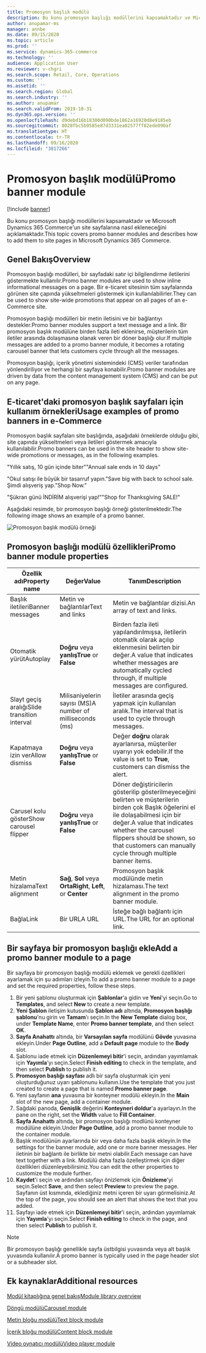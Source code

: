 ```yaml
---
title: Promosyon başlık modülü
description: Bu konu promosyon başlığı modüllerini kapsamaktadır ve Microsoft Dynamics 365 Commerce'un site sayfalarına nasıl ekleneceğini açıklamaktadır.
author: anupamar-ms
manager: annbe
ms.date: 09/15/2020
ms.topic: article
ms.prod: ''
ms.service: dynamics-365-commerce
ms.technology: ''
audience: Application User
ms.reviewer: v-chgri
ms.search.scope: Retail, Core, Operations
ms.custom: ''
ms.assetid: ''
ms.search.region: Global
ms.search.industry: ''
ms.author: anupamar
ms.search.validFrom: 2019-10-31
ms.dyn365.ops.version: ''
ms.openlocfilehash: d9debd16b18300d090bde1862a16920d8e9185eb
ms.sourcegitcommit: 8028fbc5b9585e87d3331ea02577ff82ede090af
ms.translationtype: HT
ms.contentlocale: tr-TR
ms.lasthandoff: 09/16/2020
ms.locfileid: "3817266"
---
```

# <a name="promo-banner-module"></a><span data-ttu-id="cfba3-103">Promosyon başlık modülü</span><span class="sxs-lookup"><span data-stu-id="cfba3-103">Promo banner module</span></span>

[!include [banner](includes/banner.md)]

<span data-ttu-id="cfba3-104">Bu konu promosyon başlığı modüllerini kapsamaktadır ve Microsoft Dynamics 365 Commerce'un site sayfalarına nasıl ekleneceğini açıklamaktadır.</span><span class="sxs-lookup"><span data-stu-id="cfba3-104">This topic covers promo banner modules and describes how to add them to site pages in Microsoft Dynamics 365 Commerce.</span></span>

## <a name="overview"></a><span data-ttu-id="cfba3-105">Genel Bakış</span><span class="sxs-lookup"><span data-stu-id="cfba3-105">Overview</span></span>

<span data-ttu-id="cfba3-106">Promosyon başlığı modülleri, bir sayfadaki satır içi bilgilendirme iletilerini göstermekte kullanılır.</span><span class="sxs-lookup"><span data-stu-id="cfba3-106">Promo banner modules are used to show inline informational messages on a page.</span></span> <span data-ttu-id="cfba3-107">Bir e-ticaret sitesinin tüm sayfalarında görünen site çapında yükseltmeleri göstermek için kullanılabilirler.</span><span class="sxs-lookup"><span data-stu-id="cfba3-107">They can be used to show site-wide promotions that appear on all pages of an e-Commerce site.</span></span> 

<span data-ttu-id="cfba3-108">Promosyon başlığı modülleri bir metin iletisini ve bir bağlantıyı destekler.</span><span class="sxs-lookup"><span data-stu-id="cfba3-108">Promo banner modules support a text message and a link.</span></span> <span data-ttu-id="cfba3-109">Bir promosyon başlık modülüne birden fazla ileti eklenirse, müşterilerin tüm iletiler arasında dolaşmasına olanak veren bir döner başlığı olur.</span><span class="sxs-lookup"><span data-stu-id="cfba3-109">If multiple messages are added to a promo banner module, it becomes a rotating carousel banner that lets customers cycle through all the messages.</span></span> 

<span data-ttu-id="cfba3-110">Promosyon başlığı, içerik yönetimi sistemindeki (CMS) veriler tarafından yönlendiriliyor ve herhangi bir sayfaya konabilir.</span><span class="sxs-lookup"><span data-stu-id="cfba3-110">Promo banner modules are driven by data from the content management system (CMS) and can be put on any page.</span></span>

## <a name="usage-examples-of-promo-banners-in-e-commerce"></a><span data-ttu-id="cfba3-111">E-ticaret'daki promosyon başlık sayfaları için kullanım örnekleri</span><span class="sxs-lookup"><span data-stu-id="cfba3-111">Usage examples of promo banners in e-Commerce</span></span>

<span data-ttu-id="cfba3-112">Promosyon başlık sayfaları site başlığında, aşağıdaki örneklerde olduğu gibi, site çapında yükseltmeleri veya iletileri göstermek amacıyla kullanılabilir.</span><span class="sxs-lookup"><span data-stu-id="cfba3-112">Promo banners can be used in the site header to show site-wide promotions or messages, as in the following examples.</span></span>

<span data-ttu-id="cfba3-113">"Yıllık satış, 10 gün içinde biter"</span><span class="sxs-lookup"><span data-stu-id="cfba3-113">"Annual sale ends in 10 days"</span></span>

<span data-ttu-id="cfba3-114">"Okul satışı ile büyük bir tasarruf yapın.</span><span class="sxs-lookup"><span data-stu-id="cfba3-114">"Save big with back to school sale.</span></span> <span data-ttu-id="cfba3-115">Şimdi alışveriş yap."</span><span class="sxs-lookup"><span data-stu-id="cfba3-115">Shop Now."</span></span>

<span data-ttu-id="cfba3-116">"Şükran günü İNDİRİM alışverişi yap!"</span><span class="sxs-lookup"><span data-stu-id="cfba3-116">"Shop for Thanksgiving SALE!"</span></span> 

<span data-ttu-id="cfba3-117">Aşağıdaki resimde, bir promosyon başlığı örneği gösterilmektedir.</span><span class="sxs-lookup"><span data-stu-id="cfba3-117">The following image shows an example of a promo banner.</span></span>

![Promosyon başlık modülü örneği](./media/ecommerce-Promobanner.PNG)

## <a name="promo-banner-module-properties"></a><span data-ttu-id="cfba3-119">Promosyon başlığı modülü özellikleri</span><span class="sxs-lookup"><span data-stu-id="cfba3-119">Promo banner module properties</span></span>

| <span data-ttu-id="cfba3-120">Özellik adı</span><span class="sxs-lookup"><span data-stu-id="cfba3-120">Property name</span></span>             | <span data-ttu-id="cfba3-121">Değer</span><span class="sxs-lookup"><span data-stu-id="cfba3-121">Value</span></span>                              | <span data-ttu-id="cfba3-122">Tanım</span><span class="sxs-lookup"><span data-stu-id="cfba3-122">Description</span></span> |
|---------------------------|------------------------------------|-------------|
| <span data-ttu-id="cfba3-123">Başlık iletileri</span><span class="sxs-lookup"><span data-stu-id="cfba3-123">Banner messages</span></span>           | <span data-ttu-id="cfba3-124">Metin ve bağlantılar</span><span class="sxs-lookup"><span data-stu-id="cfba3-124">Text and links</span></span>                     | <span data-ttu-id="cfba3-125">Metin ve bağlantılar dizisi.</span><span class="sxs-lookup"><span data-stu-id="cfba3-125">An array of text and links.</span></span> |
| <span data-ttu-id="cfba3-126">Otomatik yürüt</span><span class="sxs-lookup"><span data-stu-id="cfba3-126">Autoplay</span></span>                  | <span data-ttu-id="cfba3-127">**Doğru** veya **yanlış**</span><span class="sxs-lookup"><span data-stu-id="cfba3-127">**True** or **False**</span></span>              | <span data-ttu-id="cfba3-128">Birden fazla ileti yapılandırılmışsa, iletilerin otomatik olarak açılıp eklenmesini belirten bir değer.</span><span class="sxs-lookup"><span data-stu-id="cfba3-128">A value that indicates whether messages are automatically cycled through, if multiple messages are configured.</span></span> |
| <span data-ttu-id="cfba3-129">Slayt geçiş aralığı</span><span class="sxs-lookup"><span data-stu-id="cfba3-129">Slide transition interval</span></span> | <span data-ttu-id="cfba3-130">Milisaniyelerin sayısı (MS)</span><span class="sxs-lookup"><span data-stu-id="cfba3-130">A number of milliseconds (ms)</span></span>      | <span data-ttu-id="cfba3-131">İletiler arasında geçiş yapmak için kullanılan aralık.</span><span class="sxs-lookup"><span data-stu-id="cfba3-131">The interval that is used to cycle through messages.</span></span> |
| <span data-ttu-id="cfba3-132">Kapatmaya izin ver</span><span class="sxs-lookup"><span data-stu-id="cfba3-132">Allow dismiss</span></span>             | <span data-ttu-id="cfba3-133">**Doğru** veya **yanlış**</span><span class="sxs-lookup"><span data-stu-id="cfba3-133">**True** or **False**</span></span>              | <span data-ttu-id="cfba3-134">Değer **doğru** olarak ayarlanırsa, müşteriler uyarıyı yok edebilir.</span><span class="sxs-lookup"><span data-stu-id="cfba3-134">If the value is set to **True**, customers can dismiss the alert.</span></span> |
| <span data-ttu-id="cfba3-135">Carusel kolu göster</span><span class="sxs-lookup"><span data-stu-id="cfba3-135">Show carousel flipper</span></span>     | <span data-ttu-id="cfba3-136">**Doğru** veya **yanlış**</span><span class="sxs-lookup"><span data-stu-id="cfba3-136">**True** or **False**</span></span>              | <span data-ttu-id="cfba3-137">Döner değiştiricilerin gösterilip gösterilmeyeceğini belirten ve müşterilerin birden çok Başlık öğelerini el ile dolaşabilmesi için bir değer.</span><span class="sxs-lookup"><span data-stu-id="cfba3-137">A value that indicates whether the carousel flippers should be shown, so that customers can manually cycle through multiple banner items.</span></span> |
| <span data-ttu-id="cfba3-138">Metin hizalama</span><span class="sxs-lookup"><span data-stu-id="cfba3-138">Text alignment</span></span>            | <span data-ttu-id="cfba3-139">**Sağ**, **Sol** veya **Orta**</span><span class="sxs-lookup"><span data-stu-id="cfba3-139">**Right**, **Left**, or **Center**</span></span> | <span data-ttu-id="cfba3-140">Promosyon başlık modülünde metin hizalaması.</span><span class="sxs-lookup"><span data-stu-id="cfba3-140">The text alignment in the promo banner module.</span></span> |
| <span data-ttu-id="cfba3-141">Bağla</span><span class="sxs-lookup"><span data-stu-id="cfba3-141">Link</span></span>                      | <span data-ttu-id="cfba3-142">Bir URL</span><span class="sxs-lookup"><span data-stu-id="cfba3-142">A URL</span></span>                              | <span data-ttu-id="cfba3-143">İsteğe bağlı bağlantı için URL.</span><span class="sxs-lookup"><span data-stu-id="cfba3-143">The URL for an optional link.</span></span> |

## <a name="add-a-promo-banner-module-to-a-page"></a><span data-ttu-id="cfba3-144">Bir sayfaya bir promosyon başlığı ekle</span><span class="sxs-lookup"><span data-stu-id="cfba3-144">Add a promo banner module to a page</span></span> 

<span data-ttu-id="cfba3-145">Bir sayfaya bir promosyon başlığı modülü eklemek ve gerekli özellikleri ayarlamak için şu adımları izleyin.</span><span class="sxs-lookup"><span data-stu-id="cfba3-145">To add a promo banner module to a page and set the required properties, follow these steps.</span></span>

1. <span data-ttu-id="cfba3-146">Bir yeni şablonu oluşturmak için **Şablonlar**'a gidin ve **Yeni**'yi seçin.</span><span class="sxs-lookup"><span data-stu-id="cfba3-146">Go to **Templates**, and select **New** to create a new template.</span></span>
1. <span data-ttu-id="cfba3-147">**Yeni Şablon** iletişim kutusunda **Şablon adı** altında, **Promosyon başlığı şablonu**'nu girin ve **Tamam**'ı seçin.</span><span class="sxs-lookup"><span data-stu-id="cfba3-147">In the **New Template** dialog box, under **Template Name**, enter **Promo banner template**, and then select **OK**.</span></span>
1. <span data-ttu-id="cfba3-148">**Sayfa Anahattı** altında, bir **Varsayılan sayfa** modülünü **Gövde** yuvasına ekleyin.</span><span class="sxs-lookup"><span data-stu-id="cfba3-148">Under **Page Outline**, add a **Default page** module to the **Body** slot.</span></span> 
1. <span data-ttu-id="cfba3-149">Şablonu iade etmek için **Düzenlemeyi bitir**'i seçin, ardından yayımlamak için **Yayımla**'yı seçin.</span><span class="sxs-lookup"><span data-stu-id="cfba3-149">Select **Finish editing** to check in the template, and then select **Publish** to publish it.</span></span> 
1. <span data-ttu-id="cfba3-150">**Promosyon başlığı sayfası** adlı bir sayfa oluşturmak için yeni oluşturduğunuz uyarı şablonunu kullanın.</span><span class="sxs-lookup"><span data-stu-id="cfba3-150">Use the template that you just created to create a page that is named **Promo banner page**.</span></span> 
1. <span data-ttu-id="cfba3-151">Yeni sayfanın **ana** yuvasına bir konteyner modülü ekleyin.</span><span class="sxs-lookup"><span data-stu-id="cfba3-151">In the **Main** slot of the new page, add a container module.</span></span> 
1. <span data-ttu-id="cfba3-152">Sağdaki panoda, **Genişlik** değerini **Konteyneri doldur**'a ayarlayın.</span><span class="sxs-lookup"><span data-stu-id="cfba3-152">In the pane on the right, set the **Width** value to **Fill Container**.</span></span>
1. <span data-ttu-id="cfba3-153">**Sayfa Anahattı** altında, bir promosyon başlığı modlünü konteyner modülüne ekleyin.</span><span class="sxs-lookup"><span data-stu-id="cfba3-153">Under **Page Outline**, add a promo banner module to the container module.</span></span>
1. <span data-ttu-id="cfba3-154">Başlık modülünün ayarlarında bir veya daha fazla başlık ekleyin.</span><span class="sxs-lookup"><span data-stu-id="cfba3-154">In the settings for the banner module, add one or more banner messages.</span></span> <span data-ttu-id="cfba3-155">Her iletinin bir bağlantı ile birlikte bir metni olabilir.</span><span class="sxs-lookup"><span data-stu-id="cfba3-155">Each message can have text together with a link.</span></span> <span data-ttu-id="cfba3-156">Modülü daha fazla özelleştirmek için diğer özellikleri düzenleyebilirsiniz.</span><span class="sxs-lookup"><span data-stu-id="cfba3-156">You can edit the other properties to customize the module further.</span></span>
1. <span data-ttu-id="cfba3-157">**Kaydet**'i seçin ve ardından sayfayı önizlemek için **Önizleme**'yi seçin.</span><span class="sxs-lookup"><span data-stu-id="cfba3-157">Select **Save**, and then select **Preview** to preview the page.</span></span> <span data-ttu-id="cfba3-158">Sayfanın üst kısmında, eklediğiniz metni içeren bir uyarı görmelisiniz.</span><span class="sxs-lookup"><span data-stu-id="cfba3-158">At the top of the page, you should see an alert that shows the text that you added.</span></span>
1. <span data-ttu-id="cfba3-159">Sayfayı iade etmek için **Düzenlemeyi bitir**'i seçin, ardından yayımlamak için **Yayımla**'yı seçin.</span><span class="sxs-lookup"><span data-stu-id="cfba3-159">Select **Finish editing** to check in the page, and then select **Publish** to publish it.</span></span>

> [!NOTE]
> <span data-ttu-id="cfba3-160">Bir promosyon başlığı genellikle sayfa üstbilgisi yuvasında veya alt başlık yuvasında kullanılır.</span><span class="sxs-lookup"><span data-stu-id="cfba3-160">A promo banner is typically used in the page header slot or a subheader slot.</span></span>


## <a name="additional-resources"></a><span data-ttu-id="cfba3-161">Ek kaynaklar</span><span class="sxs-lookup"><span data-stu-id="cfba3-161">Additional resources</span></span>

[<span data-ttu-id="cfba3-162">Modül kitaplığına genel bakış</span><span class="sxs-lookup"><span data-stu-id="cfba3-162">Module library overview</span></span>](starter-kit-overview.md)

[<span data-ttu-id="cfba3-163">Döngü modülü</span><span class="sxs-lookup"><span data-stu-id="cfba3-163">Carousel module</span></span>](add-carousel.md)

[<span data-ttu-id="cfba3-164">Metin bloğu modülü</span><span class="sxs-lookup"><span data-stu-id="cfba3-164">Text block module</span></span>](add-content-rich-block.md)

[<span data-ttu-id="cfba3-165">İçerik bloğu modülü</span><span class="sxs-lookup"><span data-stu-id="cfba3-165">Content block module</span></span>](add-hero-module.md)

[<span data-ttu-id="cfba3-166">Video oynatıcı modülü</span><span class="sxs-lookup"><span data-stu-id="cfba3-166">Video player module</span></span>](add-video-player.md)

